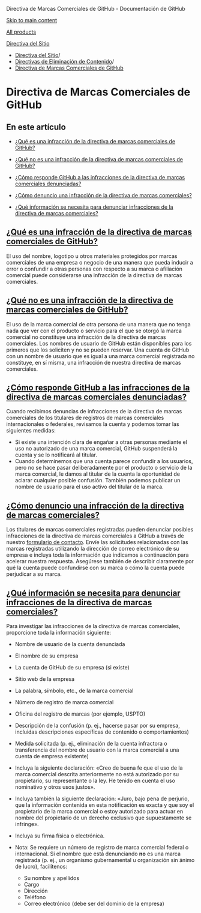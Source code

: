 Directiva de Marcas Comerciales de GitHub - Documentación de GitHub

[Skip to main content](#main-content)

[All products](/es)

[Directiva del Sitio](/es/site-policy)

* [Directiva del Sitio](/es/site-policy)/
* [Directivas de Eliminación de Contenido](/es/site-policy/content-removal-policies)/
* [Directiva de Marcas Comerciales de GitHub](/es/site-policy/content-removal-policies/github-trademark-policy)

Directiva de Marcas Comerciales de GitHub
==========

En este artículo
----------

* [¿Qué es una infracción de la directiva de marcas comerciales de GitHub?](#what-is-a-github-trademark-policy-violation)

* [¿Qué no es una infracción de la directiva de marcas comerciales de GitHub?](#what-is-not-a-github-trademark-policy-violation)

* [¿Cómo responde GitHub a las infracciones de la directiva de marcas comerciales denunciadas?](#how-does-github-respond-to-reported-trademark-policy-violations)

* [¿Cómo denuncio una infracción de la directiva de marcas comerciales?](#how-do-i-report-a-trademark-policy-violation)

* [¿Qué información se necesita para denunciar infracciones de la directiva de marcas comerciales?](#what-information-is-required-when-reporting-trademark-policy-violations)

[¿Qué es una infracción de la directiva de marcas comerciales de GitHub?](#what-is-a-github-trademark-policy-violation)
----------

El uso del nombre, logotipo u otros materiales protegidos por marcas comerciales de una empresa o negocio de una manera que pueda inducir a error o confundir a otras personas con respecto a su marca o afiliación comercial puede considerarse una infracción de la directiva de marcas comerciales.

[¿Qué no es una infracción de la directiva de marcas comerciales de GitHub?](#what-is-not-a-github-trademark-policy-violation)
----------

El uso de la marca comercial de otra persona de una manera que no tenga nada que ver con el producto o servicio para el que se otorgó la marca comercial no constituye una infracción de la directiva de marcas comerciales. Los nombres de usuario de GitHub están disponibles para los primeros que los soliciten y no se pueden reservar. Una cuenta de GitHub con un nombre de usuario que es igual a una marca comercial registrada no constituye, en sí misma, una infracción de nuestra directiva de marcas comerciales.

[¿Cómo responde GitHub a las infracciones de la directiva de marcas comerciales denunciadas?](#how-does-github-respond-to-reported-trademark-policy-violations)
----------

Cuando recibimos denuncias de infracciones de la directiva de marcas comerciales de los titulares de registros de marcas comerciales internacionales o federales, revisamos la cuenta y podemos tomar las siguientes medidas:

* Si existe una intención clara de engañar a otras personas mediante el uso no autorizado de una marca comercial, GitHub suspenderá la cuenta y se lo notificará al titular.
* Cuando determinemos que una cuenta parece confundir a los usuarios, pero no se hace pasar deliberadamente por el producto o servicio de la marca comercial, le damos al titular de la cuenta la oportunidad de aclarar cualquier posible confusión. También podemos publicar un nombre de usuario para el uso activo del titular de la marca.

[¿Cómo denuncio una infracción de la directiva de marcas comerciales?](#how-do-i-report-a-trademark-policy-violation)
----------

Los titulares de marcas comerciales registradas pueden denunciar posibles infracciones de la directiva de marcas comerciales a GitHub a través de nuestro [formulario de contacto](https://support.github.com/contact?tags=docs-trademark). Envíe las solicitudes relacionadas con las marcas registradas utilizando la dirección de correo electrónico de su empresa e incluya toda la información que indicamos a continuación para acelerar nuestra respuesta. Asegúrese también de describir claramente por qué la cuenta puede confundirse con su marca o cómo la cuenta puede perjudicar a su marca.

[¿Qué información se necesita para denunciar infracciones de la directiva de marcas comerciales?](#what-information-is-required-when-reporting-trademark-policy-violations)
----------

Para investigar las infracciones de la directiva de marcas comerciales, proporcione toda la información siguiente:

* Nombre de usuario de la cuenta denunciada

* El nombre de su empresa

* La cuenta de GitHub de su empresa (si existe)

* Sitio web de la empresa

* La palabra, símbolo, etc., de la marca comercial

* Número de registro de marca comercial

* Oficina del registro de marcas (por ejemplo, USPTO)

* Descripción de la confusión (p. ej., hacerse pasar por su empresa, incluidas descripciones específicas de contenido o comportamientos)

* Medida solicitada (p. ej., eliminación de la cuenta infractora o transferencia del nombre de usuario con la marca comercial a una cuenta de empresa existente)

* Incluya la siguiente declaración: «Creo de buena fe que el uso de la marca comercial descrita anteriormente no está autorizado por su propietario, su representante o la ley. He tenido en cuenta el uso nominativo y otros usos justos».

* Incluya también la siguiente declaración: «Juro, bajo pena de perjurio, que la información contenida en esta notificación es exacta y que soy el propietario de la marca comercial o estoy autorizado para actuar en nombre del propietario de un derecho exclusivo que supuestamente se infringe».

* Incluya su firma física o electrónica.

* Nota: Se requiere un número de registro de marca comercial federal o internacional. Si el nombre que está denunciando **no** es una marca registrada (p. ej., un organismo gubernamental u organización sin ánimo de lucro), facilítenos:

  * Su nombre y apellidos
  * Cargo
  * Dirección
  * Teléfono
  * Correo electrónico (debe ser del dominio de la empresa)
